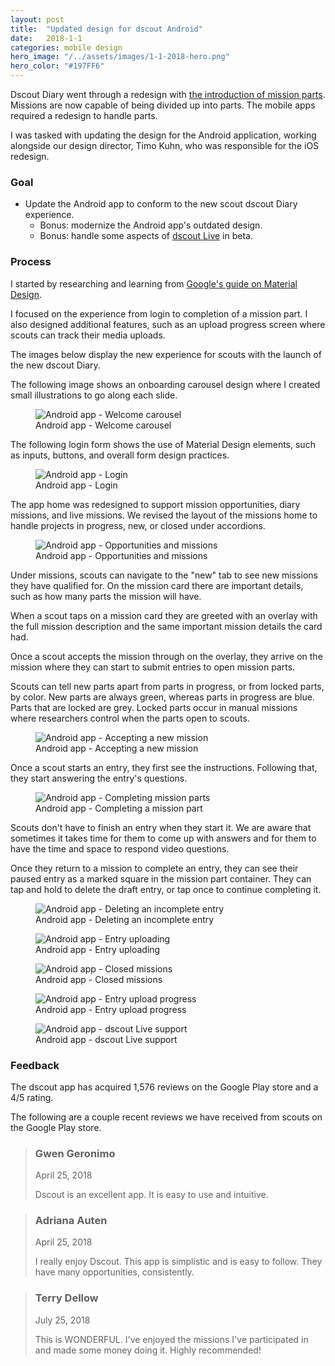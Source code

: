 ```yaml
---
layout: post
title:  "Updated design for dscout Android"
date:   2018-1-1
categories: mobile design
hero_image: "/../assets/images/1-1-2018-hero.png"
hero_color: "#197FF6"
---
```

Dscout Diary went through a redesign with [the introduction of mission parts](/product/design/analyzing-entries-with-dscout/). Missions are now capable of being divided up into parts. The mobile apps required a redesign to handle parts.

I was tasked with updating the design for the Android application, working alongside our design director, Timo Kuhn, who was responsible for the iOS redesign.

### Goal
- Update the Android app to conform to the new scout dscout Diary experience.
	- Bonus: modernize the Android app's outdated design.
	- Bonus: handle some aspects of [dscout Live](https://dscout.com/live) in beta.

### Process
I started by researching and learning from [Google's guide on Material Design](https://material.io/design/).

I focused on the experience from login to completion of a mission part. I also designed additional features, such as an upload progress screen where scouts can track their media uploads.

The images below display the new experience for scouts with the launch of the new dscout Diary.

The following image shows an onboarding carousel design where I created small illustrations to go along each slide.

<figure>
	<img src="../../../../../../assets/images/android-0.png" alt="Android app - Welcome carousel" />
	<figcaption class="media-caption center">Android app - Welcome carousel</figcaption>
</figure>

The following login form shows the use of Material Design elements, such as inputs, buttons, and overall form design practices.

<figure>
	<img src="../../../../../../assets/images/android-1.png" alt="Android app - Login" />
	<figcaption class="media-caption center">Android app - Login</figcaption>
</figure>

The app home was redesigned to support mission opportunities, diary missions, and live missions. We revised the layout of the missions home to handle projects in progress, new, or closed under accordions.

<figure>
	<img src="../../../../../../assets/images/android-2.png" alt="Android app - Opportunities and missions" />
	<figcaption class="media-caption center">Android app - Opportunities and missions</figcaption>
</figure>

Under missions, scouts can navigate to the "new" tab to see new missions they have qualified for. On the mission card there are important details, such as how many parts the mission will have.

When a scout taps on a mission card they are greeted with an overlay with the full mission description and the same important mission details the card had.

Once a scout accepts the mission through on the overlay, they arrive on the mission where they can start to submit entries to open mission parts.

Scouts can tell new parts apart from parts in progress, or from locked parts, by color. New parts are always green, whereas parts in progress are blue. Parts that are locked are grey. Locked parts occur in manual missions where researchers control when the parts open to scouts.

<figure>
	<img src="../../../../../../assets/images/android-3.png" alt="Android app - Accepting a new mission" />
	<figcaption class="media-caption center">Android app - Accepting a new mission</figcaption>
</figure>

Once a scout starts an entry, they first see the instructions. Following that, they start answering the entry's questions.

<figure>
	<img src="../../../../../../assets/images/android-4.png" alt="Android app - Completing mission parts" />
	<figcaption class="media-caption center">Android app - Completing a mission part</figcaption>
</figure>

Scouts don't have to finish an entry when they start it. We are aware that sometimes it takes time for them to come up with answers and for them to have the time and space to respond video questions.

Once they return to a mission to complete an entry, they can see their paused entry as a marked square in the mission part container. They can tap and hold to delete the draft entry, or tap once to continue completing it.

<figure>
	<img src="../../../../../../assets/images/android-5.png" alt="Android app - Deleting an incomplete entry" />
	<figcaption class="media-caption center">Android app - Deleting an incomplete entry</figcaption>
</figure>

<figure>
	<img src="../../../../../../assets/images/android-6.png" alt="Android app - Entry uploading" />
	<figcaption class="media-caption center">Android app - Entry uploading</figcaption>
</figure>

<figure>
	<img src="../../../../../../assets/images/android-7.png" alt="Android app - Closed missions" />
	<figcaption class="media-caption center">Android app - Closed missions</figcaption>
</figure>

<figure>
	<img src="../../../../../../assets/images/android-8.png" alt="Android app - Entry upload progress" />
	<figcaption class="media-caption center">Android app - Entry upload progress </figcaption>
</figure>

<figure>
	<img src="../../../../../../assets/images/android-9.png" alt="Android app - dscout Live support" />
	<figcaption class="media-caption center">Android app - dscout Live support </figcaption>
</figure>

### Feedback

The dscout app has acquired 1,576 reviews on the Google Play store and a 4/5 rating.

The following are a couple recent reviews we have received from scouts on the Google Play store.

<blockquote>
	<h3>Gwen Geronimo</h3>
	<date class="post-meta">April 25, 2018</date>
	<p>Dscout is an excellent app. It is easy to use and intuitive.</p>
</blockquote>

<blockquote>
	<h3>Adriana Auten</h3>
	<date class="post-meta">April 25, 2018</date>
	<p>I really enjoy Dscout. This app is simplistic and is easy to follow. They have many opportunities, consistently.</p>
</blockquote>

<blockquote>
	<h3>Terry Dellow</h3>
	<date class="post-meta">July 25, 2018</date>
	<p>This is WONDERFUL. I've enjoyed the missions I've participated in and made some money doing it. Highly recommended!</p>
</blockquote>
